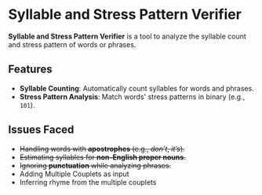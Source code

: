 # Syllable and Stress Pattern Verifier

**Syllable and Stress Pattern Verifier** is a tool to analyze the syllable count and stress pattern of words or phrases. 

## Features
- **Syllable Counting**: Automatically count syllables for words and phrases.
- **Stress Pattern Analysis**: Match words' stress patterns in binary (e.g., `101`).

## Issues Faced
- ~~Handling words with **apostrophes** (e.g., *don’t*, *it’s*).~~
- ~~Estimating syllables for **non-English proper nouns**.~~
- ~~Ignoring **punctuation** while analyzing phrases.~~
- Adding Multiple Couplets as input 
- Inferring rhyme from the multiple couplets
